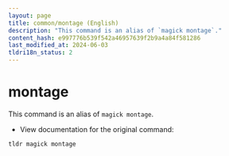 ```yaml
---
layout: page
title: common/montage (English)
description: "This command is an alias of `magick montage`."
content_hash: e997776b539f542a46957639f2b9a4a84f581286
last_modified_at: 2024-06-03
tldri18n_status: 2
---
```

# montage

This command is an alias of `magick montage`.

- View documentation for the original command:

`tldr magick montage`
